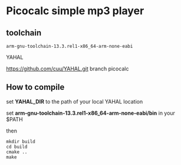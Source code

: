 # Picocalc simple mp3 player

## toolchain

```
arm-gnu-toolchain-13.3.rel1-x86_64-arm-none-eabi
```

YAHAL

https://github.com/cuu/YAHAL.git branch picocalc

## How to compile

set **YAHAL_DIR** to the path of your local YAHAL location

set **arm-gnu-toolchain-13.3.rel1-x86_64-arm-none-eabi/bin** in your $PATH 

then
 
```
mkdir build
cd build
cmake ..
make
```

